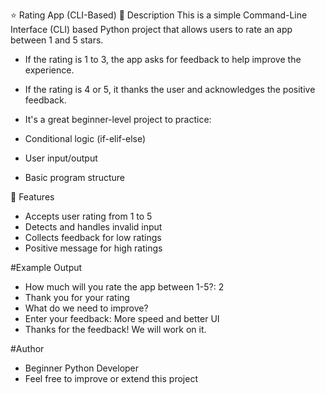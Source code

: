 ⭐ Rating App (CLI-Based)
📌 Description
This is a simple Command-Line Interface (CLI) based Python project that allows users to rate an app between 1 and 5 stars.

- If the rating is 1 to 3, the app asks for feedback to help improve the experience.
- If the rating is 4 or 5, it thanks the user and acknowledges the positive feedback.

- It's a great beginner-level project to practice:
- Conditional logic (if-elif-else)
- User input/output
- Basic program structure

🚀 Features
- Accepts user rating from 1 to 5
- Detects and handles invalid input
- Collects feedback for low ratings
- Positive message for high ratings

#Example Output
- How much will you rate the app between 1-5?: 2
- Thank you for your rating
- What do we need to improve?
- Enter your feedback: More speed and better UI
- Thanks for the feedback! We will work on it.

#Author
- Beginner Python Developer
- Feel free to improve or extend this project
